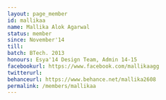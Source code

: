 ```yaml
---
layout: page_member
id: mallikaa
name: Mallika Alok Agarwal
status: member
since: November'14
till: 
batch: BTech. 2013
honours: Esya'14 Design Team, Admin 14-15
facebookurl: https://www.facebook.com/mallikaagg
twitterurl:
behanceurl: https://www.behance.net/mallika2608
permalink: /members/mallikaa
---
```


